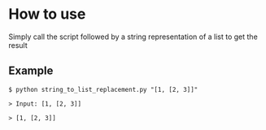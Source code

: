 # How to use

Simply call the script followed by a string representation of a list to get the result

## Example
`$ python string_to_list_replacement.py "[1, [2, 3]]"`

`> Input: [1, [2, 3]]`

`> [1, [2, 3]]`